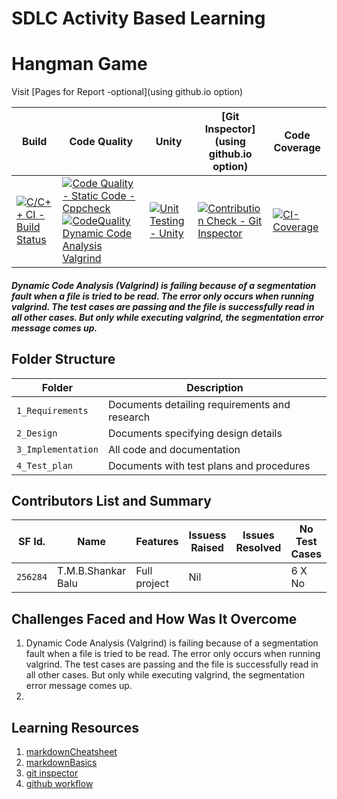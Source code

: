 # SDLC Activity Based Learning

# Hangman Game

Visit [Pages for Report -optional](using github.io option)

Build | Code Quality | Unity | [Git Inspector](using github.io option) | Code Coverage
------|----------|-------|--------------|--------------
[![C/C++ CI - Build Status](https://github.com/ShankarBalu/Miniproject_256284/actions/workflows/c-cpp.yml/badge.svg)](https://github.com/ShankarBalu/Miniproject_256284/actions/workflows/c-cpp.yml) | [![Code Quality - Static Code - Cppcheck](https://github.com/ShankarBalu/Miniproject_256284/actions/workflows/cppcheck.yml/badge.svg)](https://github.com/ShankarBalu/Miniproject_256284/actions/workflows/cppcheck.yml) [![CodeQuality Dynamic Code Analysis Valgrind](https://github.com/ShankarBalu/Miniproject_256284/actions/workflows/CodeQuality_Dynamic.yml/badge.svg)](https://github.com/ShankarBalu/Miniproject_256284/actions/workflows/CodeQuality_Dynamic.yml) | [![Unit Testing - Unity](https://github.com/ShankarBalu/Miniproject_256284/actions/workflows/unity.yml/badge.svg)](https://github.com/ShankarBalu/Miniproject_256284/actions/workflows/unity.yml) | [![Contribution Check - Git Inspector](https://github.com/ShankarBalu/Miniproject_256284/actions/workflows/gitinspector.yml/badge.svg)](https://github.com/ShankarBalu/Miniproject_256284/actions/workflows/gitinspector.yml) | [![CI-Coverage](https://github.com/ShankarBalu/Miniproject_256284/actions/workflows/gcov.yml/badge.svg)](https://github.com/ShankarBalu/Miniproject_256284/actions/workflows/gcov.yml)

##### Dynamic Code Analysis (Valgrind) is failing because of a segmentation fault when a file is tried to be read. The error only occurs when running valgrind. The test cases are passing and the file is successfully read in all other cases. But only while executing valgrind, the segmentation error message comes up.

## Folder Structure
Folder             | Description
-------------------| -----------------------------------------
`1_Requirements`   | Documents detailing requirements and research
`2_Design`         | Documents specifying design details
`3_Implementation` | All code and documentation
`4_Test_plan`      | Documents with test plans and procedures

## Contributors List and Summary

SF Id. |  Name          |    Features    | Issuess Raised |Issues Resolved|No Test Cases|Test Case Pass
-------|----------------|----------------|----------------|---------------|-------------|--------------
`256284` | T.M.B.Shankar Balu  | Full project    | Nil    |    | 6 X No   | 6 X No     

## Challenges Faced and How Was It Overcome

1. Dynamic Code Analysis (Valgrind) is failing because of a segmentation fault when a file is tried to be read. The error only occurs when running valgrind. The test cases are passing and the file is successfully read in all other cases. But only while executing valgrind, the segmentation error message comes up.
2. 

## Learning Resources
1. [markdownCheatsheet](https://github.com/adam-p/markdown-here/wiki/Markdown-Cheatsheet)
2. [markdownBasics](https://guides.github.com/features/mastering-markdown/)
3. [git inspector](https://github.com/ejwa/gitinspector.git)
4. [github workflow](https://docs.github.com/en/actions/learn-github-action)

